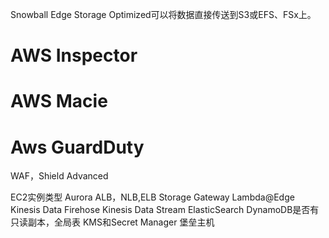 Snowball Edge Storage Optimized可以将数据直接传送到S3或EFS、FSx上。

# AWS Inspector

# AWS Macie

# Aws GuardDuty
WAF，Shield Advanced

EC2实例类型
Aurora
ALB，NLB,ELB
Storage Gateway
Lambda@Edge
Kinesis Data Firehose
Kinesis Data Stream
ElasticSearch
DynamoDB是否有只读副本，全局表
KMS和Secret Manager
堡垒主机